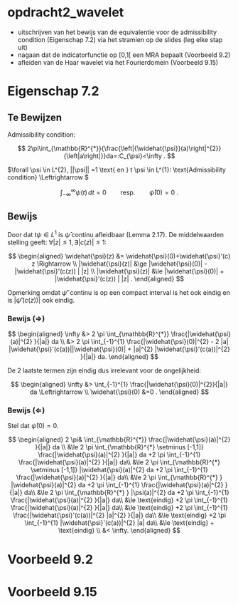 # opdracht2_wavelet

- uitschrijven van het bewijs van de equivalentie voor de admissibility condition (Eigenschap 7.2) via het stramien op de slides (leg elke stap uit)
- nagaan dat de indicatorfunctie op [0,1[ een MRA bepaalt (Voorbeeld 9.2)
- afleiden van de Haar wavelet via het Fourierdomein (Voorbeeld 9.15)

# Eigenschap 7.2

## Te Bewijzen

Admissibility condition:

$$
2\pi\int_{\mathbb{R}^{*}}{\frac{\left|{\widehat{\psi}}(a)\right|^{2}}{\left|a\right|}}da=:C_{\psi}<\infty
.
$$

$\forall \psi \in L^{2}, ||\psi|| =1 \text{ en } t \psi \in L^{1}: \text{Admissibility condition} \Leftrightarrow $

$$
\int_{-\infty}^{\infty}\psi(t)\,d t=0\qquad\mathrm{resp.}\qquad\widehat{\psi}(0)=0\ .
$$

## Bewijs

Door dat $t \psi \in L^{1}$ is $\widehat{\psi}$ continu afleidbaar (Lemma 2.17).
De middelwaarden stelling geeft: $\forall |z|\le 1,\exists |c(z)|\le 1 :$

$$
\begin{aligned}
  \widehat{\psi}(z) &= \widehat{\psi}(0)+\widehat{\psi}'(c) z \Rightarrow \\
  |\widehat{\psi}(z)|  &\ge  |\widehat{\psi}(0)| - |\widehat{\psi}'(c(z)) | |z| \\
  |\widehat{\psi}(z)|  &\le  |\widehat{\psi}(0)| + |\widehat{\psi}'(c(z)) | |z|
.
\end{aligned}
$$

Opmerking omdat $\widehat{\psi}'$ continu is op een compact interval is het ook eindig en is $|\widehat{\psi}'(c(z)) |$ ook eindig.

### Bewijs ($\Rightarrow$)

$$
\begin{aligned}
\infty &> 2 \pi \int_{\mathbb{R}^{*}} \frac{|\widehat{\psi}(a)|^{2} }{|a|} da \\
&> 2 \pi \int_{-1}^{1} \frac{|\widehat{\psi}(0)|^{2} - 2 |a| |\widehat{\psi}'(c(a))||\widehat{\psi}(0)| + |a|^{2} |\widehat{\psi}'(c(a))|^{2}   }{|a|} da.
\end{aligned}
$$

De $2$ laatste termen zijn eindig dus irrelevant voor de ongelijkheid:

$$
\begin{aligned}
\infty &> \int_{-1}^{1} \frac{|\widehat{\psi}(0)|^{2}}{|a|} da \Leftrightarrow \\
\widehat{\psi}(0) &=0
.
\end{aligned}
$$

### Bewijs ($\Leftarrow$)

Stel dat $\widehat{\psi}(0) =0$.

$$
\begin{aligned}
2 \pi& \int_{\mathbb{R}^{*}} \frac{|\widehat{\psi}(a)|^{2} }{|a|} da \\
&\le 2 \pi \int_{\mathbb{R}^{*} \setminus [-1,1]} \frac{|\widehat{\psi}(a)|^{2} }{|a|} da +2 \pi \int_{-1}^{1} \frac{|\widehat{\psi}(a)|^{2} }{|a|} da\\
&\le 2 \pi \int_{\mathbb{R}^{*} \setminus [-1,1]} |\widehat{\psi}(a)|^{2} da +2 \pi \int_{-1}^{1} \frac{|\widehat{\psi}(a)|^{2} }{|a|} da\\
&\le 2 \pi \int_{\mathbb{R}^{*} } |\widehat{\psi}(a)|^{2} da +2 \pi \int_{-1}^{1} \frac{|\widehat{\psi}(a)|^{2} }{|a|} da\\
&\le 2 \pi \int_{\mathbb{R}^{*} } |\psi(a)|^{2} da +2 \pi \int_{-1}^{1} \frac{|\widehat{\psi}(a)|^{2} }{|a|} da\\
&\le \text{eindig} +2 \pi \int_{-1}^{1} \frac{|\widehat{\psi}(a)|^{2} }{|a|} da\\
&\le \text{eindig} +2 \pi \int_{-1}^{1} \frac{|\widehat{\psi}'(c(a))|^{2} |a|^{2}  }{|a|} da\\
&\le \text{eindig} +2 \pi \int_{-1}^{1} |\widehat{\psi}'(c(a))|^{2} |a| da\\
&\le \text{eindig} + \text{eindig} \\
&< \infty.
\end{aligned}
$$

# Voorbeeld 9.2

# Voorbeeld 9.15
